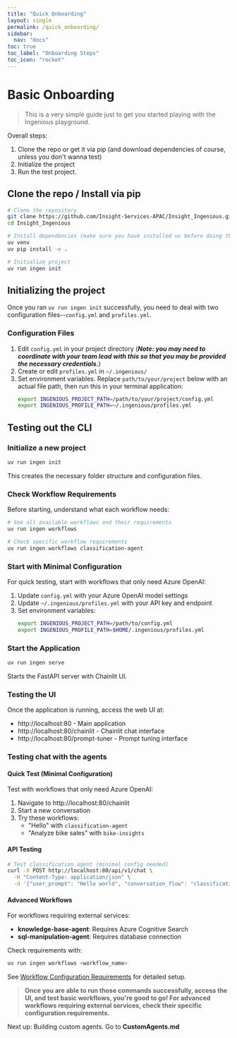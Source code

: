 ```yaml
---
title: "Quick Onboarding"
layout: single
permalink: /quick_onboarding/
sidebar:
  nav: "docs"
toc: true
toc_label: "Onboarding Steps"
toc_icon: "rocket"
---
```


# Basic Onboarding

> This is a very simple guide just to get you started playing with the Ingenious playground.

Overall steps:
1. Clone the repo or get it via pip (and download dependencies of course, unless you don't wanna test)
2. Initialize the project
3. Run the test project.


## Clone the repo / Install via pip

```bash
# Clone the repository
git clone https://github.com/Insight-Services-APAC/Insight_Ingenious.git
cd Insight_Ingenious

# Install dependencies (make sure you have installed uv before doing this)
uv venv
uv pip install -e .

# Initialize project
uv run ingen init
```
## Initializing the project
Once you ran `uv run ingen init` successfully, you need to deal with two configuration files--`config.yml` and `profiles.yml`.

### Configuration Files
1. Edit `config.yml` in your project directory (**_Note: you may need to coordinate with your team lead with this so that you may be provided the necessary credentials._**)
2. Create or edit `profiles.yml` in `~/.ingenious/`
3. Set environment variables. Replace `path/to/your/project` below with an actual file path, then run this in your terminal application:
   ```bash
   export INGENIOUS_PROJECT_PATH=/path/to/your/project/config.yml
   export INGENIOUS_PROFILE_PATH=~/.ingenious/profiles.yml
   ```

## Testing out the CLI

### Initialize a new project

```bash
uv run ingen init
```

This creates the necessary folder structure and configuration files.

### Check Workflow Requirements

Before starting, understand what each workflow needs:

```bash
# See all available workflows and their requirements
uv run ingen workflows

# Check specific workflow requirements
uv run ingen workflows classification-agent
```

### Start with Minimal Configuration

For quick testing, start with workflows that only need Azure OpenAI:

1. Update `config.yml` with your Azure OpenAI model settings
2. Update `~/.ingenious/profiles.yml` with your API key and endpoint
3. Set environment variables:
   ```bash
   export INGENIOUS_PROJECT_PATH=/path/to/config.yml
   export INGENIOUS_PROFILE_PATH=$HOME/.ingenious/profiles.yml
   ```

### Start the Application

```bash
uv run ingen serve
```

Starts the FastAPI server with Chainlit UI.

### Testing the UI

Once the application is running, access the web UI at:
- http://localhost:80 - Main application
- http://localhost:80/chainlit - Chainlit chat interface
- http://localhost:80/prompt-tuner - Prompt tuning interface

### Testing chat with the agents

#### Quick Test (Minimal Configuration)
Test with workflows that only need Azure OpenAI:

1. Navigate to http://localhost:80/chainlit
2. Start a new conversation
3. Try these workflows:
   - "Hello" with `classification-agent`
   - "Analyze bike sales" with `bike-insights`

#### API Testing
```bash
# Test classification agent (minimal config needed)
curl -X POST http://localhost:80/api/v1/chat \
  -H "Content-Type: application/json" \
  -d '{"user_prompt": "Hello world", "conversation_flow": "classification-agent"}'
```

#### Advanced Workflows
For workflows requiring external services:

- **knowledge-base-agent**: Requires Azure Cognitive Search
- **sql-manipulation-agent**: Requires database connection

Check requirements with:
```bash
uv run ingen workflows <workflow_name>
```

See [Workflow Configuration Requirements](../workflows/README.md) for detailed setup.

> **Once you are able to run those commands successfully, access the UI, and test basic workflows, you're good to go! For advanced workflows requiring external services, check their specific configuration requirements.**

Next up: Building custom agents. Go to **CustomAgents.md**

